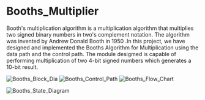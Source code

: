 # Booths_Multiplier
Booth's multiplication algorithm is a multiplication algorithm that multiplies two signed binary numbers in two's complement notation. The algorithm was invented by Andrew Donald Booth in 1950 .In this project, we have designed and implemented the Booths Algorithm for Multiplication using the data path and the control path. The module desigmed is capable of performing multiplication of two 4-bit signed numbers which generates a 10-bit result. 

![Booths_Block_Dia](https://user-images.githubusercontent.com/90913438/189526563-2c735189-becb-4497-92b6-2ee9173ceb7d.png)
![Booths_Control_Path](https://user-images.githubusercontent.com/90913438/189526564-889b783a-b3d5-4ca6-8722-ecf980886333.png)
![Booths_Flow_Chart](https://user-images.githubusercontent.com/90913438/189526760-51807150-996b-4f6f-917e-2e0153930383.png)

![Booths_State_Diagram](https://user-images.githubusercontent.com/90913438/189526567-032fe8de-6611-4b8c-802c-920c27ee7aad.png)
